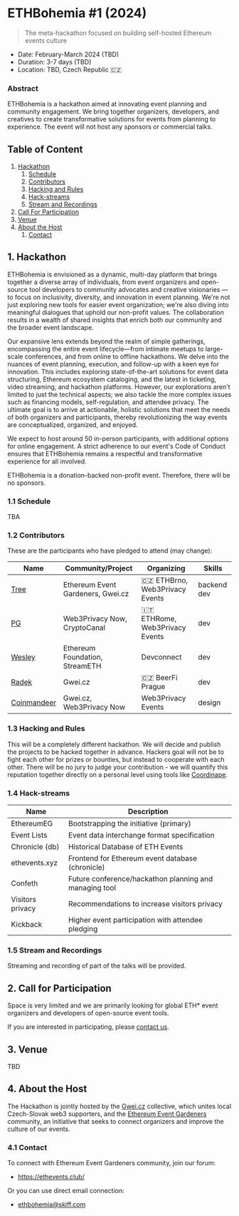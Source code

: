 # ETHBohemia #1 (2024)

> The meta-hackathon focused on building self-hosted Ethereum events culture

- Date: February-March 2024 (TBD)
- Duration: 3-7 days (TBD)
- Location: TBD, Czech Republic 🇨🇿

### Abstract

ETHBohemia is a hackathon aimed at innovating event planning and community engagement. We bring together organizers, developers, and creatives to create transformative solutions for events from planning to experience. The event will not host any sponsors or commercial talks.

## Table of Content

1. [Hackathon](#1-hackathon)
   1. [Schedule](#11-schedule)
   2. [Contributors](#12-contributors)
   3. [Hacking and Rules](#13-hacking-and-rules)
   4. [Hack-streams](#14-work-streams)
   5. [Stream and Recordings](#15-stream-and-recordings)
3. [Call For Participation](#2-call-for-participation)
4. [Venue](#3-venue)
5. [About the Host](#4-about-the-host)
   1. [Contact](#41-contact)

## 1. Hackathon

ETHBohemia is envisioned as a dynamic, multi-day platform that brings together a diverse array of individuals, from event organizers and open-source tool developers to community advocates and creative visionaries — to focus on inclusivity, diversity, and innovation in event planning. We're not just exploring new tools for easier event organization; we're also diving into meaningful dialogues that uphold our non-profit values. The collaboration results in a wealth of shared insights that enrich both our community and the broader event landscape.

Our expansive lens extends beyond the realm of simple gatherings, encompassing the entire event lifecycle—from intimate meetups to large-scale conferences, and from online to offline hackathons. We delve into the nuances of event planning, execution, and follow-up with a keen eye for innovation. This includes exploring state-of-the-art solutions for event data structuring, Ethereum ecosystem cataloging, and the latest in ticketing, video streaming, and hackathon platforms. However, our explorations aren't limited to just the technical aspects; we also tackle the more complex issues such as financing models, self-regulation, and attendee privacy. The ultimate goal is to arrive at actionable, holistic solutions that meet the needs of both organizers and participants, thereby revolutionizing the way events are conceptualized, organized, and enjoyed.

We expect to host around 50 in-person participants, with additional options for online engagement. A strict adherence to our event's Code of Conduct ensures that ETHBohemia remains a respectful and transformative experience for all involved.

ETHBohemia is a donation-backed non-profit event. Therefore, there will be no sponsors.

### 1.1 Schedule

TBA

### 1.2 Contributors

These are the participants who have pledged to attend (may change):

| Name | Community/Project | Organizing | Skills |
| --- | --- | --- | --- |
| [Tree](https://warpcast.com/tree) | Ethereum Event Gardeners, Gwei.cz | 🇨🇿 ETHBrno, Web3Privacy Events | backend dev |
| [PG](https://twitter.com/PG_CDG) | Web3Privacy Now, CryptoCanal | 🇮🇹 ETHRome, Web3Privacy Events | dev |
| [Wesley](https://twitter.com/wslyvh) | Ethereum Foundation, StreamETH | Devconnect | dev |
| [Radek](https://twitter.com/radk) | Gwei.cz | 🇨🇿 BeerFi Prague | dev |
| [Coinmandeer](https://twitter.com/KeenOfCoin) | Gwei.cz, Web3Privacy Now | Web3Privacy Events | design |

### 1.3 Hacking and Rules

This will be a completely different hackathon. We will decide and publish the projects to be hacked together in advance. Hackers goal will not be to fight each other for prizes or bounties, but instead to cooperate with each other. There will be no jury to judge your contribution - we will quantify this reputation together directly on a personal level using tools like [Coordinape](https://coordinape.com/).

### 1.4 Hack-streams

| Name | Description |
| --- | --- |
| EthereumEG | Bootstrapping the initiative (primary) |
| Event Lists | Event data interchange format specification |
| Chronicle (db) | Historical Database of ETH Events |
| ethevents.xyz | Frontend for Ethereum event database (chronicle) |
| Confeth | Future conference/hackathon planning and managing tool |
| Visitors privacy | Recommendations to increase visitors privacy |
| Kickback | Higher event participation with attendee pledging |

### 1.5 Stream and Recordings

Streaming and recording of part of the talks will be provided.

## 2. Call for Participation

Space is very limited and we are primarily looking for global ETH* event organizers and developers of open-source event tools.

If you are interested in participating, please [contact us](mailto:ethbohemia@skiff.com).

## 3. Venue

TBD

## 4. About the Host

The Hackathon is jointly hosted by the [Gwei.cz](https://gwei.cz) collective, which unites local Czech-Slovak web3 supporters, and the [Ethereum Event Gardeners](https://ethevents.club) community, an initiative that seeks to connect organizers and improve the culture of our events.

### 4.1 Contact

To connect with Ethereum Event Gardeners community, join our forum:
- https://ethevents.club/

Or you can use direct email connection:
- ethbohemia@skiff.com
